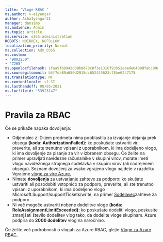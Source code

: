 ```yaml
---
title: 'Vloge RBAC '
ms.author: v-aiyengar
author: AshaIyengar21
manager: dansimp
ms.audience: Admin
ms.topic: article
ms.service: o365-administration
ROBOTS: NOINDEX, NOFOLLOW
localization_priority: Normal
ms.collection: Adm_O365
ms.custom:
- "9003230"
- "7265"
ms.openlocfilehash: 1faa9f69942d39b8d78c8f3e1316f93b52eeede6408dfabc89d0f7fe38b86fb3
ms.sourcegitcommit: b5f7da89a650d2915dc652449623c78be6247175
ms.translationtype: MT
ms.contentlocale: sl-SI
ms.lasthandoff: 08/05/2021
ms.locfileid: "53923147"
---
```

# <a name="rbac-rules"></a>Pravila za RBAC

Če se prikaže napaka dovoljenja: 

- Odjemalec z ID-jem predmeta nima pooblastila za izvajanje dejanja prek obsega **(koda: AuthorizationFailed):** ko poskušate ustvariti vir, preverite, ali ste trenutno vpisani z uporabnikom, ki ima dodeljeno vlogo, ki ima dovoljenje za pisanje za vir v izbranem obsegu. Če želite na primer upravljati navidezne računalnike v skupini virov, morate imeti vlogo navideznega strojnega sodelavka v skupini virov (ali nadrejenem obsegu). [](https://docs.microsoft.com/azure/role-based-access-control/built-in-roles?WT.mc_id=Portal-Microsoft_Azure_Support#virtual-machine-contributor) Seznam dovoljenj za vsako vgrajeno vlogo najdete v razdelku Vgrajene [vloge za vire Azure.](https://docs.microsoft.com/azure/role-based-access-control/built-in-roles?WT.mc_id=Portal-Microsoft_Azure_Support)
- Nimate **dovoljenja** za ustvarjanje zahteve za podporo: ko skušate ustvariti ali posodobiti vstopnico za podporo, preverite, ali ste trenutno vpisani z uporabnikom, ki ima dodeljeno vlogo Microsoft.Support/supportTickets/write, na primer [Sodelavec](https://docs.microsoft.com/azure/role-based-access-control/built-in-roles?WT.mc_id=Portal-Microsoft_Azure_Support#support-request-contributor)zahteve za podporo.
- Ni več mogoče ustvariti nobene dodelitve vloge **(koda: RoleAssignmentLimitExceeded):** ko poskušate dodeliti vlogo, poskusite zmanjšati število dodelitev vlog tako, da dodelite vloge skupinam. Azure podpira do **2000 dodelitev** vlog na naročnino.

Če želite več podrobnosti o vlogah za Azure RBAC, glejte [Vloge za Azure RBAC.](https://docs.microsoft.com/azure/role-based-access-control/role-assignments-portal?WT.mc_id=Portal-Microsoft_Azure_Support)

